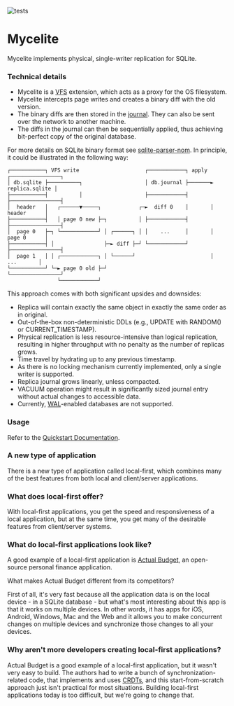 ![tests](https://github.com/mycelial/mycelite/actions/workflows/tests.yml/badge.svg)

# Mycelite

Mycelite implements physical, single-writer replication for SQLite. 

### Technical details

- Mycelite is a [VFS](https://www.sqlite.org/vfs.html) extension, which acts 
as a proxy for the OS filesystem. 
- Mycelite intercepts page writes and creates a binary diff with the old version. 
- The binary diffs are then stored in the [journal](./journal/README.md). They can also be sent
over the network to another machine.
- The diffs in the journal can then be sequentially applied, thus achieving 
bit-perfect copy of the original database.

For more details on SQLite binary format see [sqlite-parser-nom](https://github.com/mycelial/sqlite-parser-nom).
In principle, it could be illustrated in the following way:

```
┌───────────┐ VFS write                     ┌────────────┐ apply ┌────────────────┐
│ db.sqlite ├──────────┐                    │ db.journal ├───────► replica.sqlite │
├───────────┤          │                    ├────────────┤       ├────────────────┤
│  header   │   ┌──────▼─────┐            ┌─►  diff 0    │       │    header      │
├───────────┤   │ page 0 new ├─┐          │ ├────────────┤       ├────────────────┤
│  page 0   ├─┐ └────────────┘ │ ┌──────┐ │ │    ...     │       │    page 0      │
├───────────┤ │                ├─► diff ├─┘ └────────────┘       ├────────────────┤
│  page 1   │ │ ┌────────────┐ │ └──────┘                        │      ...       │
└───────────┘ └─► page 0 old ├─┘                                 └────────────────┘
                └────────────┘
```

This approach comes with both significant upsides and downsides:
- Replica will contain exactly the same object in exactly the same order as in original.
- Out-of-the-box non-deterministic DDLs (e.g., UPDATE with RANDOM() or CURRENT_TIMESTAMP).
- Physical replication is less resource-intensive than logical replication, resulting in
higher throughput with no penalty as the number of replicas grows.
- Time travel by hydrating up to any previous timestamp.
- As there is no locking mechanism currently implemented, only a single writer is supported.
- Replica journal grows linearly, unless compacted.
- VACUUM operation might result in significantly sized journal entry without 
actual changes to accessible data.
- Currently, [WAL](https://www.sqlite.org/wal.html)-enabled databases are not supported.

### Usage
Refer to the [Quickstart Documentation](https://mycelial.com/docs/get-started/quick-start).

### A new type of application

There is a new type of application called local-first, which combines many of
the best features from both local and client/server applications.

### What does local-first offer?

With local-first applications, you get the speed and responsiveness of a local
application, but at the same time, you get many of the desirable features from
client/server systems.

### What do local-first applications look like?

A good example of a local-first application is [Actual
Budget](https://github.com/actualbudget/actual), an open-source personal finance
application.

What makes Actual Budget different from its competitors?

First of all, it's very fast because all the application data is on the local
device - in a SQLite database - but what's most interesting about this app is
that it works on multiple devices. In other words, it has apps for iOS, Android,
Windows, Mac and the Web and it allows you to make concurrent changes on
multiple devices and synchronize those changes to all your devices.

### Why aren't more developers creating local-first applications?

Actual Budget is a good example of a local-first application, but it wasn't very
easy to build. The authors had to write a bunch of synchronization-related code,
that implements and uses
[CRDTs](https://en.wikipedia.org/wiki/Conflict-free_replicated_data_type), and
this start-from-scratch approach just isn't practical for most situations.
Building local-first applications today is too difficult, but we're going to
change that.

